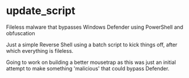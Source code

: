 # update_script
Fileless malware that bypasses Windows Defender using PowerShell and obfuscation



Just a simple Reverse Shell using a batch script to kick things off, after which everything is fileless. 

Going to work on building a better mousetrap as this was just an initial attempt to make something 'malicious' that could bypass Defender. 



